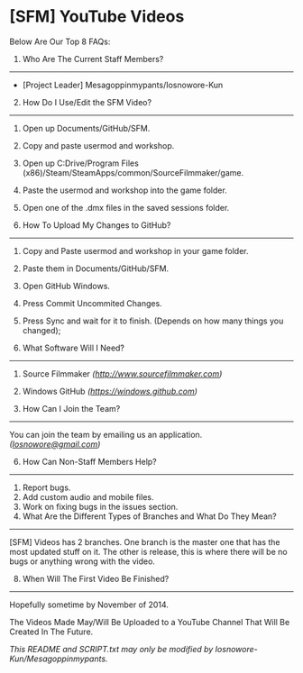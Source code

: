 [SFM] YouTube Videos 
====================
Below Are Our Top 8 FAQs:

1. Who Are The Current Staff Members?
-------------------------------------
- [Project Leader] Mesagoppinmypants/Iosnowore-Kun

2. How Do I Use/Edit the SFM Video?
-----------------------------------
1. Open up Documents/GitHub/SFM.
2. Copy and paste usermod and workshop.
3. Open up C:Drive/Program Files (x86)/Steam/SteamApps/common/SourceFilmmaker/game.
4. Paste the usermod and workshop into the game folder.
5. Open one of the .dmx files in the saved sessions folder.

3. How To Upload My Changes to GitHub?
--------------------------------------
1. Copy and Paste usermod and workshop in your game folder.
2. Paste them in Documents/GitHub/SFM.
3. Open GitHub Windows.
4. Press Commit Uncommited Changes.
5. Press Sync and wait for it to finish. (Depends on how many things you changed);

4. What Software Will I Need?
-----------------------------
1. Source Filmmaker *(http://www.sourcefilmmaker.com)*
2. Windows GitHub *(https://windows.github.com)*

5. How Can I Join the Team?
---------------------------
You can join the team by emailing us an application. *(Iosnowore@gmail.com)*

6. How Can Non-Staff Members Help?
----------------------------------
1. Report bugs.
2. Add custom audio and mobile files.
3. Work on fixing bugs in the issues section.
4. What Are the Different Types of Branches and What Do They Mean?
------------------------------------------------------------------
[SFM] Videos has 2 branches. One branch is the master one that has the most updated stuff on it.
The other is release, this is where there will be no bugs or anything wrong with the video.

8. When Will The First Video Be Finished?
-----------------------------------------
Hopefully sometime by November of 2014.

The Videos Made May/Will Be Uploaded to a YouTube Channel That Will Be Created In The Future.

*This README and SCRIPT.txt may only be modified by Iosnowore-Kun/Mesagoppinmypants.*
